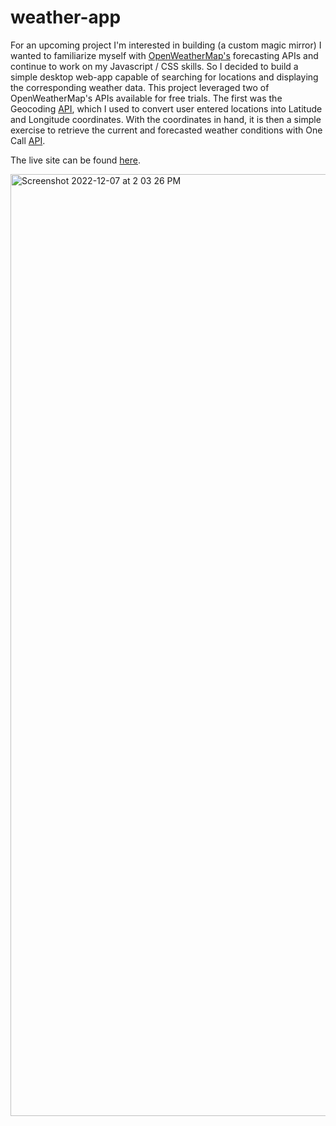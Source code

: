 # weather-app

For an upcoming project I'm interested in building (a custom magic mirror) I wanted to familiarize myself with [OpenWeatherMap's](https://openweathermap.org) forecasting APIs and continue to work on my Javascript / CSS skills. So I decided to build a simple desktop web-app capable of searching for locations and displaying the corresponding weather data. This project leveraged two of OpenWeatherMap's APIs available for free trials. The first was the Geocoding [API](https://openweathermap.org/api/geocoding-api), which I used to convert user entered locations into Latitude and Longitude coordinates. With the coordinates in hand, it is then a simple exercise to retrieve the current and forecasted weather conditions with One Call [API](https://openweathermap.org/api/one-call-3). 

The live site can be found [here](https://connorpasse.com/weather-app/).

<img width="1507" alt="Screenshot 2022-12-07 at 2 03 26 PM" src="https://user-images.githubusercontent.com/64547809/206272488-d57bf051-a2cf-4956-b73a-5e9a3f837bd8.png">
